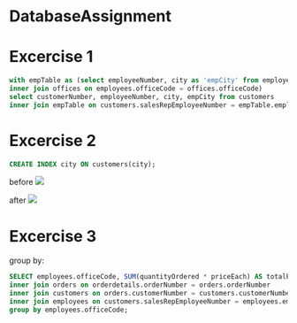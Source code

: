 # DatabaseAssignment

<h1>Excercise 1</h1>

```sql
with empTable as (select employeeNumber, city as 'empCity' from employees 
inner join offices on employees.officeCode = offices.officeCode) 
select customerNumber, employeeNumber, city, empCity from customers 
inner join empTable on customers.salesRepEmployeeNumber = empTable.employeeNumber where city = empCity;
```
<h1>Excercise 2</h1> 

```sql
CREATE INDEX city ON customers(city);
```
before
<img src="https://github.com/Hallur20/DatabaseAssignment6/blob/master/before_indexes_ex1.png"/>

after
<img src="https://github.com/Hallur20/DatabaseAssignment6/blob/master/after_indexes_ex2.png"/>

<h1>Excercise 3</h1>

group by:

```sql
SELECT employees.officeCode, SUM(quantityOrdered * priceEach) AS totalPrice from orderdetails 
inner join orders on orderdetails.orderNumber = orders.orderNumber
inner join customers on orders.customerNumber = customers.customerNumber
inner join employees on customers.salesRepEmployeeNumber = employees.employeeNumber
group by employees.officeCode;
```
